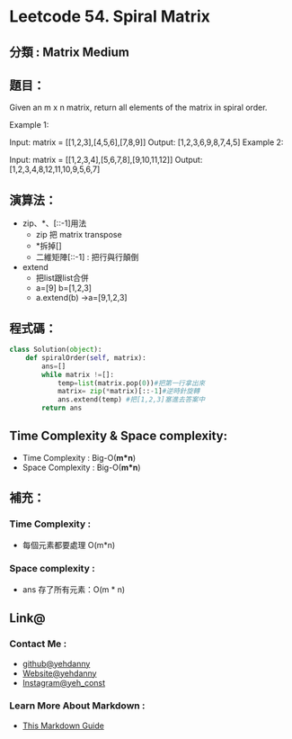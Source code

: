 # Leetcode  54. Spiral Matrix

## 分類 : Matrix Medium

## 題目：
Given an m x n matrix, return all elements of the matrix in spiral order.

Example 1:

Input: matrix = [[1,2,3],[4,5,6],[7,8,9]]
Output: [1,2,3,6,9,8,7,4,5]
Example 2:

Input: matrix = [[1,2,3,4],[5,6,7,8],[9,10,11,12]]
Output: [1,2,3,4,8,12,11,10,9,5,6,7]

## 演算法：
- zip、*、[::-1]用法
  - zip 把 matrix transpose 
  - *拆掉[]
  - 二維矩陣[::-1] : 把行與行顛倒
- extend
  - 把list跟list合併 
  - a=[9] b=[1,2,3] 
  - a.extend(b) ->a=[9,1,2,3]


## 程式碼：
```python
class Solution(object):
    def spiralOrder(self, matrix):
        ans=[]
        while matrix !=[]:
            temp=list(matrix.pop(0))#把第一行拿出來
            matrix= zip(*matrix)[::-1]#逆時針旋轉
            ans.extend(temp) #把[1,2,3]塞進去答案中
        return ans
```
## Time Complexity & Space complexity:
- Time Complexity   :   Big-O(__m*n__)
- Space Complexity   :  Big-O(__m*n__)

## 補充：
### Time Complexity :
- 每個元素都要處理 O(m*n)
### Space complexity :
- ans 存了所有元素：O(m * n)

## Link@
### Contact Me : 
- [github@yehdanny](https://github.com/yehdanny)
- [Website@yehdanny](https://yehdanny.github.io/mypage/html/index.html)
- [Instagram@yeh_const](https://www.instagram.com/yeh_const?igsh=MTVlNTl2eGVkeWI2MA%3D%3D&utm_source=qr)
### Learn More About Markdown :
- [This Markdown Guide](https://www.markdownguide.org/)
